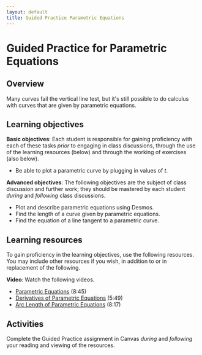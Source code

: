 ```yaml
---
layout: default
title: Guided Practice Parametric Equations
---
```


# Guided Practice for Parametric Equations

## Overview

Many curves fail the vertical line test, but it's still possible to do calculus with curves that are given by parametric equations.

## Learning objectives

__Basic objectives__: Each student is responsible for gaining proficiency with each of these tasks _prior_ to engaging in class discussions, through the use of the learning resources (below) and through the working of exercises (also below).

- Be able to plot a parametric curve by plugging in values of $t$.

__Advanced objectives__: The following objectives are the subject of class discussion and further work; they should be mastered by each student _during_ and _following_ class discussions.

- Plot and describe parametric equations using Desmos.
- Find the length of a curve given by parametric equations.
- Find the equation of a line tangent to a parametric curve.

## Learning resources

To gain proficiency in the learning objectives, use the following resources. You may include other resources if you wish, in addition to or in replacement of the following.

__Video__: Watch the following videos.

- [Parametric Equations](https://www.youtube.com/watch?v=tsnHL1Lb5MU) (8:45)
- [Derivatives of Parametric Equations](https://youtu.be/k5QnaGVk1JI) (5:49)
- [Arc Length of Parametric Equations](https://youtu.be/5fP443JvTUg) (8:17)


## Activities

Complete the Guided Practice assignment in Canvas _during_ and _following_ your reading and viewing of the resources.

<!--
The following activity is to be done _during_ and _following_ your reading and viewing of the resources. Go to [student.desmos.com](https://student.desmos.com/?prepopulateCode=T88X5S) and enter the code `95UB5` along with your name in the format `Last, First`. For example, I would enter my name as `Ballif, Serge`. Complete each part of the activity. Some of these problems will require you to work them out on paper before entering your answer. Practice producing high quality work so that your work is readable and meaningful. You will receive a mark of __Pass__ if each item response shows a good-faith effort to be right and is submitted prior to the deadline. __Remember to use the Piazza discussion board to ask about any questions you have.__
-->
